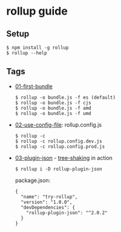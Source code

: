 # rollup guide

## Setup
```
$ npm install -g rollup
$ rollup --help
```

## Tags
- [01-first-bundle](http://rollupjs.org/guide/#creating-your-first-bundle)
	```
	$ rollup -o bundle.js -f es (default)
	$ rollup -o bundle.js -f cjs
	$ rollup -o bundle.js -f amd
	$ rollup -o bundle.js -f umd
	```
- [02-use-config-file](http://rollupjs.org/guide/#using-config-files): rollup.config.js
	```
	$ rollup -c
	$ rollup -c rollup.config.dev.js
	$ rollup -c rollup.config.prod.js
	```
- [03-plugin-json](http://rollupjs.org/guide/#getting-started-with-plugins) -  [tree-shaking](http://rollupjs.org/guide/#what-is-tree-shaking-) in action
	```
	$ rollup i -D rollup-plugin-json
	```
	package.json:
	```
	{
	  "name": "try-rollup",
	  "version": "1.0.0",
	  "devDependencies": {
	    "rollup-plugin-json": "^2.0.2"
	  }
	}
	```